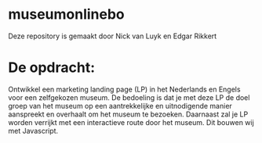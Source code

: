 # museumonlinebo

Deze repository is gemaakt door Nick van Luyk en Edgar Rikkert

# De opdracht:

Ontwikkel een marketing landing page (LP) in het Nederlands en Engels voor een zelfgekozen museum. De bedoeling is dat je met deze LP de doel groep van het museum op een aantrekkelijke en uitnodigende manier aanspreekt en overhaalt om het museum te bezoeken. Daarnaast zal je LP worden verrijkt met een interactieve route door het museum. Dit bouwen wij met Javascript.
